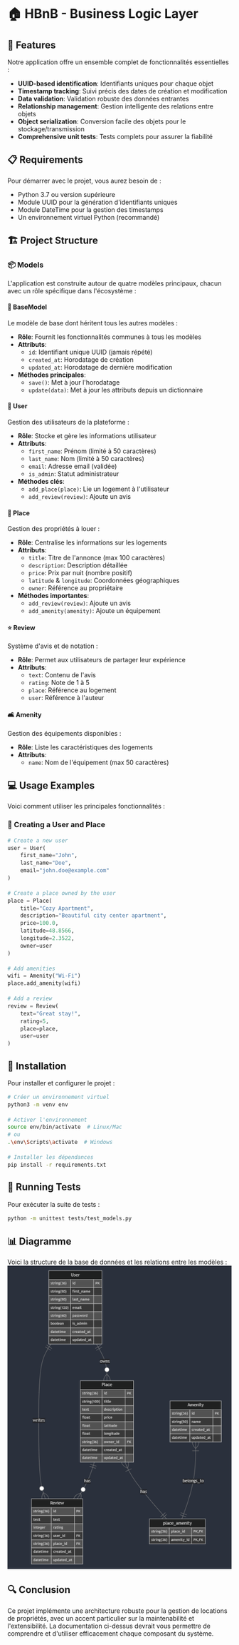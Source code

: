 # 🏠 HBnB - Business Logic Layer

## 🎯 Features
Notre application offre un ensemble complet de fonctionnalités essentielles :
- **UUID-based identification**: Identifiants uniques pour chaque objet
- **Timestamp tracking**: Suivi précis des dates de création et modification
- **Data validation**: Validation robuste des données entrantes
- **Relationship management**: Gestion intelligente des relations entre objets
- **Object serialization**: Conversion facile des objets pour le stockage/transmission
- **Comprehensive unit tests**: Tests complets pour assurer la fiabilité

## 📋 Requirements
Pour démarrer avec le projet, vous aurez besoin de :
- Python 3.7 ou version supérieure
- Module UUID pour la génération d'identifiants uniques
- Module DateTime pour la gestion des timestamps
- Un environnement virtuel Python (recommandé)

## 🏗️ Project Structure

### 📦 Models
L'application est construite autour de quatre modèles principaux, chacun avec un rôle spécifique dans l'écosystème :

#### 🔧 BaseModel
Le modèle de base dont héritent tous les autres modèles :
- **Rôle**: Fournit les fonctionnalités communes à tous les modèles
- **Attributs**:
  - `id`: Identifiant unique UUID (jamais répété)
  - `created_at`: Horodatage de création
  - `updated_at`: Horodatage de dernière modification
- **Méthodes principales**:
  - `save()`: Met à jour l'horodatage
  - `update(data)`: Met à jour les attributs depuis un dictionnaire

#### 👤 User
Gestion des utilisateurs de la plateforme :
- **Rôle**: Stocke et gère les informations utilisateur
- **Attributs**:
  - `first_name`: Prénom (limité à 50 caractères)
  - `last_name`: Nom (limité à 50 caractères)
  - `email`: Adresse email (validée)
  - `is_admin`: Statut administrateur
- **Méthodes clés**:
  - `add_place(place)`: Lie un logement à l'utilisateur
  - `add_review(review)`: Ajoute un avis

#### 🏡 Place
Gestion des propriétés à louer :
- **Rôle**: Centralise les informations sur les logements
- **Attributs**:
  - `title`: Titre de l'annonce (max 100 caractères)
  - `description`: Description détaillée
  - `price`: Prix par nuit (nombre positif)
  - `latitude` & `longitude`: Coordonnées géographiques
  - `owner`: Référence au propriétaire
- **Méthodes importantes**:
  - `add_review(review)`: Ajoute un avis
  - `add_amenity(amenity)`: Ajoute un équipement

#### ⭐ Review
Système d'avis et de notation :
- **Rôle**: Permet aux utilisateurs de partager leur expérience
- **Attributs**:
  - `text`: Contenu de l'avis
  - `rating`: Note de 1 à 5
  - `place`: Référence au logement
  - `user`: Référence à l'auteur

#### 🛋️ Amenity
Gestion des équipements disponibles :
- **Rôle**: Liste les caractéristiques des logements
- **Attributs**:
  - `name`: Nom de l'équipement (max 50 caractères)

## 💻 Usage Examples
Voici comment utiliser les principales fonctionnalités :

### 📝 Creating a User and Place
```python
# Create a new user
user = User(
    first_name="John",
    last_name="Doe",
    email="john.doe@example.com"
)

# Create a place owned by the user
place = Place(
    title="Cozy Apartment",
    description="Beautiful city center apartment",
    price=100.0,
    latitude=48.8566,
    longitude=2.3522,
    owner=user
)

# Add amenities
wifi = Amenity("Wi-Fi")
place.add_amenity(wifi)

# Add a review
review = Review(
    text="Great stay!",
    rating=5,
    place=place,
    user=user
)
```

## 🚀 Installation
Pour installer et configurer le projet :
```bash
# Créer un environnement virtuel
python3 -m venv env

# Activer l'environnement
source env/bin/activate  # Linux/Mac
# ou
.\env\Scripts\activate  # Windows

# Installer les dépendances
pip install -r requirements.txt
```

## 🧪 Running Tests
Pour exécuter la suite de tests :
```bash
python -m unittest tests/test_models.py
```

## 📊 Diagramme
Voici la structure de la base de données et les relations entre les modèles :
![Database Schema](img/Diagram.png)

## 🔍 Conclusion
Ce projet implémente une architecture robuste pour la gestion de locations de propriétés, avec un accent particulier sur la maintenabilité et l'extensibilité. La documentation ci-dessus devrait vous permettre de comprendre et d'utiliser efficacement chaque composant du système.


